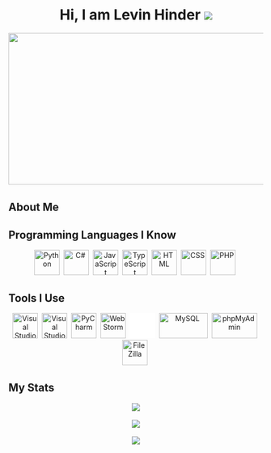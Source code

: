 <h1 align="center">Hi, I am Levin Hinder <img src="https://media.giphy.com/media/hvRJCLFzcasrR4ia7z/giphy.gif" width="30px"></h1>

<p align="center"><img src="https://media.giphy.com/media/dWesBcTLavkZuG35MI/giphy.gif" width="600" height="300"  /></p>

## About Me


## Programming Languages I Know
<p align="center">
  <img src="https://cdn.icon-icons.com/icons2/2107/PNG/512/file_type_python_icon_130221.png" title="Python" width="50" height="50"/>&nbsp;
  <img src="https://cdn.icon-icons.com/icons2/2415/PNG/512/csharp_original_logo_icon_146578.png" title="C#" width="50" height="50"/>&nbsp;
  <img src="https://cdn.icon-icons.com/icons2/2107/PNG/512/file_type_js_official_icon_130509.png" title="JavaScript" width="50" height="50"/>&nbsp;
  <img src="https://cdn.icon-icons.com/icons2/2107/PNG/512/file_type_typescript_official_icon_130107.png" title="TypeScript" width="50" height="50"/>&nbsp;
  <img src="https://cdn.icon-icons.com/icons2/2107/PNG/512/file_type_html_icon_130541.png" title="HTML" width="50" height="50"/>&nbsp;
  <img src="https://cdn.icon-icons.com/icons2/2107/PNG/512/file_type_css_icon_130661.png" title="CSS" width="50" height="50"/>&nbsp;
  <img src="https://cdn.icon-icons.com/icons2/2107/PNG/512/file_type_php_icon_130266.png" title="PHP" width="50" height="50"/>&nbsp;
</p>

## Tools I Use
<p align="center">
  <img src="https://cdn.icon-icons.com/icons2/2107/PNG/512/file_type_vscode_icon_130084.png" title="Visual Studio Code" width="50" height="50"/>&nbsp;
  <img src="https://cdn.icon-icons.com/icons2/2107/PNG/512/file_type_sln_icon_130163.png" title="Visual Studio" width="50" height="50"/>&nbsp;
  <img src="https://upload.wikimedia.org/wikipedia/commons/thumb/1/1d/PyCharm_Icon.svg/640px-PyCharm_Icon.svg.png" title="PyCharm" width="50" height="50"/>&nbsp;
  <img src="https://upload.wikimedia.org/wikipedia/commons/c/c0/WebStorm_Icon.svg" title="WebStorm" width="50" height="50"/>&nbsp;
  <img src="https://github.com/LevinHinder/LevinHinder/blob/main/GitHub-Mark-Light-64px.png" title="GitHub" width="50" height="50"/>&nbsp;
  <img src="https://cdn.icon-icons.com/icons2/2699/PNG/512/mysql_official_logo_icon_169938.png" title="MySQL" width="96.24" height="50"/>&nbsp;
  <img src="https://upload.wikimedia.org/wikipedia/commons/4/4f/PhpMyAdmin_logo.svg" title="phpMyAdmin" width="89.71" height="50"/>&nbsp;
  <img src="https://upload.wikimedia.org/wikipedia/commons/thumb/0/01/FileZilla_logo.svg/1280px-FileZilla_logo.svg.png" title="FileZilla" width="50" height="50"/>&nbsp;
</p>


## My Stats
<p align="center"><img src="https://github-readme-stats.vercel.app/api?username=LevinHinder&custom_title=My%20GitHub%20Stats&border_radius=10&border_color=c9cacc&show_icons=true&include_all_commits=true&title_color=ffffff&text_color=c9cacc&icon_color=1DDECB&bg_color=1E1E1E"/></p>
<p align="center"><img src="https://github-readme-stats.vercel.app/api/top-langs/?username=LevinHinder&layout=compact&border_radius=10&card_width=445&border_color=c9cacc&title_color=ffffff&text_color=c9cacc&bg_color=1E1E1E&custom_title=My%20Most%20Used%20Languages"/></p>
<p align="center"><img src="https://activity-graph.herokuapp.com/graph?username=LevinHinder&custom_title=My%20Contribution%20Graph&bg_color=1E1E1E&color=c9cacc&line=1DDECB&point=c9cacc&hide_border=false"/></p>
